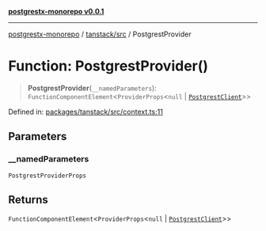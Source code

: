 [**postgrestx-monorepo v0.0.1**](../../../README.md)

---

[postgrestx-monorepo](../../../README.md) / [tanstack/src](../README.md) / PostgrestProvider

# Function: PostgrestProvider()

> **PostgrestProvider**(`__namedParameters`): `FunctionComponentElement`\<`ProviderProps`\<`null` \| [`PostgrestClient`](../../../core/src/classes/PostgrestClient.md)\>\>

Defined in: [packages/tanstack/src/context.ts:11](https://github.com/samuelagm/postgrestx/blob/7b606dc406c6da40c0579c7268eb7cd998b69db8/packages/tanstack/src/context.ts#L11)

## Parameters

### \_\_namedParameters

`PostgrestProviderProps`

## Returns

`FunctionComponentElement`\<`ProviderProps`\<`null` \| [`PostgrestClient`](../../../core/src/classes/PostgrestClient.md)\>\>
